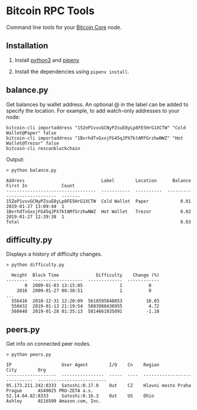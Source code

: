 Bitcoin RPC Tools
======

Command line tools for your [Bitcoin Core](https://bitcoincore.org/) node.

## Installation

1. Install [python3](https://www.python.org/) and [pipenv](https://pipenv.readthedocs.io/en/latest/install/)

2. Install the dependencies using `pipenv install`.

## balance.py

Get balances by wallet address. An optional @ in the label can be added to specify the location. 
For example, to add watch-only addresses to your node:

```text
bitcoin-cli importaddress "15ZeP1vxvGCNyPZsuE8yLp8FE5HrG1XCTW" "Cold Wallet@Paper" false
bitcoin-cli importaddress "1BvrhdTvGxxjFG45qJPX7ktAMfGrzhwNWZ" "Hot Wallet@Trezor" false
bitcoin-cli rescanblockchain
```

Output:

```text
> python balance.py

Address                             Label        Location      Balance  First In             Count
----------------------------------  -----------  ----------  ---------  -------------------  -------
15ZeP1vxvGCNyPZsuE8yLp8FE5HrG1XCTW  Cold Wallet  Paper            0.01  2019-01-27 13:09:44  1
1BvrhdTvGxxjFG45qJPX7ktAMfGrzhwNWZ  Hot Wallet   Trezor           0.02  2019-01-27 12:39:38  1
Total                                                             0.03
```

## difficulty.py

Displays a history of difficulty changes.

```text
> python difficulty.py

  Height  Block Time              Difficulty    Change (%)
--------  -------------------  -------------  ------------
       0  2009-01-03 13:15:05              1          0
    2016  2009-01-27 08:38:51              1          0
...
  556416  2018-12-31 12:20:09  5618595848853         10.03
  558432  2019-01-13 21:19:54  5883988430955          4.72
  560448  2019-01-28 01:35:13  5814661935891         -1.18
```


## peers.py

Get info on connected peer nodes.

```text
> python peers.py

IP                   User Agent        I/O    Cn    Region              City        Org
-------------------  ----------------  -----  ----  ------------------  ----------  --------------------------
95.173.211.242:8333  Satoshi:0.17.0    Out    CZ    Hlavni mesto Praha  Prague      AS49025 PRO-ZETA a.s.
52.14.64.82:8333     Satoshi:0.16.3    Out    US    Ohio                Ashley      AS16509 Amazon.com, Inc.
```